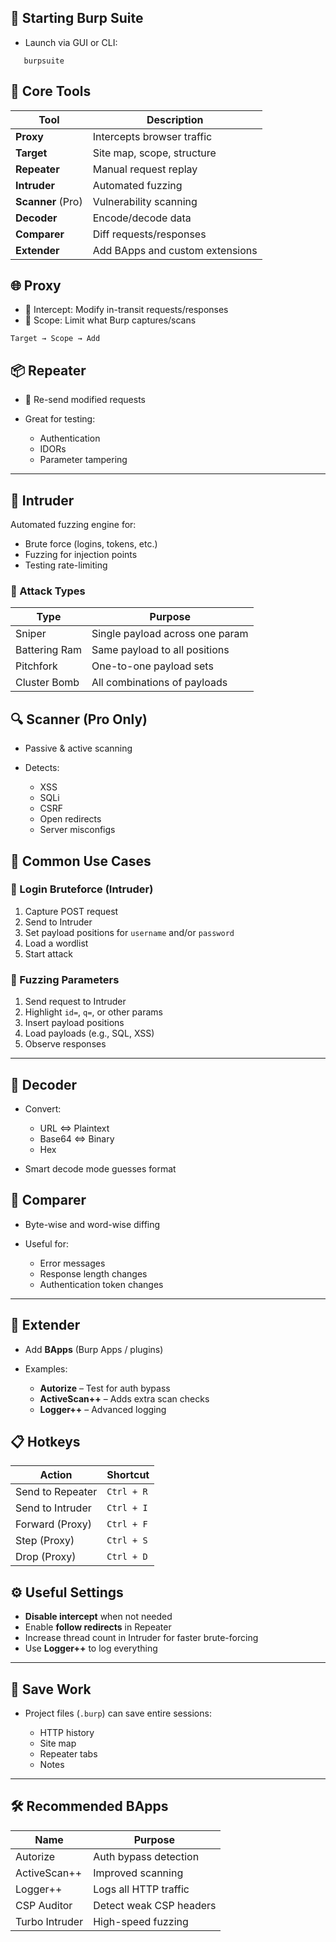 ## 🚀 Starting Burp Suite

- Launch via GUI or CLI:

```
   burpsuite
```

## 🧰 Core Tools

| Tool              | Description                     |
| ----------------- | ------------------------------- |
| **Proxy**         | Intercepts browser traffic      |
| **Target**        | Site map, scope, structure      |
| **Repeater**      | Manual request replay           |
| **Intruder**      | Automated fuzzing               |
| **Scanner** (Pro) | Vulnerability scanning          |
| **Decoder**       | Encode/decode data              |
| **Comparer**      | Diff requests/responses         |
| **Extender**      | Add BApps and custom extensions |

## 🌐 Proxy

- 🔧 Intercept: Modify in-transit requests/responses    
- 🎯 Scope: Limit what Burp captures/scans

```
Target → Scope → Add
```

## 📦 Repeater

- 🔁 Re-send modified requests
    
- Great for testing:
    
    - Authentication    
    - IDORs
    - Parameter tampering

---

## 🤖 Intruder

Automated fuzzing engine for:

- Brute force (logins, tokens, etc.)
- Fuzzing for injection points
- Testing rate-limiting

### 🔢 Attack Types

| Type          | Purpose                         |
| ------------- | ------------------------------- |
| Sniper        | Single payload across one param |
| Battering Ram | Same payload to all positions   |
| Pitchfork     | One-to-one payload sets         |
| Cluster Bomb  | All combinations of payloads    |
## 🔍 Scanner (Pro Only)

- Passive & active scanning
    
- Detects:

    - XSS
    - SQLi
    - CSRF
    - Open redirects
    - Server misconfigs

## 🧪 Common Use Cases

### 🔐 Login Bruteforce (Intruder)

1. Capture POST request
2. Send to Intruder
3. Set payload positions for `username` and/or `password`
4. Load a wordlist
5. Start attack

### 🧵 Fuzzing Parameters

1. Send request to Intruder
2. Highlight `id=`, `q=`, or other params
3. Insert payload positions
4. Load payloads (e.g., SQL, XSS)
5. Observe responses

---

## 🧬 Decoder

- Convert:
    
    - URL <=> Plaintext
    - Base64 <=> Binary
    - Hex

- Smart decode mode guesses format

## 📑 Comparer

- Byte-wise and word-wise diffing
    
- Useful for:
    
    - Error messages
    - Response length changes
    - Authentication token changes

---

## 🔌 Extender

- Add **BApps** (Burp Apps / plugins)
    
- Examples:
    
    - **Autorize** – Test for auth bypass
    - **ActiveScan++** – Adds extra scan checks
    - **Logger++** – Advanced logging


## 📋 Hotkeys

| Action           | Shortcut   |
| ---------------- | ---------- |
| Send to Repeater | `Ctrl + R` |
| Send to Intruder | `Ctrl + I` |
| Forward (Proxy)  | `Ctrl + F` |
| Step (Proxy)     | `Ctrl + S` |
| Drop (Proxy)     | `Ctrl + D` |
## ⚙️ Useful Settings

- **Disable intercept** when not needed
- Enable **follow redirects** in Repeater
- Increase thread count in Intruder for faster brute-forcing
- Use **Logger++** to log everything

---

## 📁 Save Work

- Project files (`.burp`) can save entire sessions:
    
    - HTTP history
    - Site map
    - Repeater tabs
    - Notes

---

## 🛠 Recommended BApps

|Name|Purpose|
|---|---|
|Autorize|Auth bypass detection|
|ActiveScan++|Improved scanning|
|Logger++|Logs all HTTP traffic|
|CSP Auditor|Detect weak CSP headers|
|Turbo Intruder|High-speed fuzzing|
